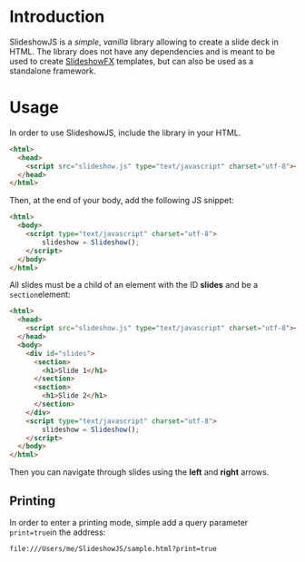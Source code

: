 # Introduction

SlideshowJS is a _simple_, _vanilla_ library allowing to create a slide deck in HTML. The library does not have any dependencies and is meant to be used to create [SlideshowFX](https://github.com/twasyl/SlideshowFX) templates, but can also be used as a standalone framework.

# Usage

In order to use SlideshowJS, include the library in your HTML.

```html
<html>
  <head>
    <script src="slideshow.js" type="text/javascript" charset="utf-8"></script>
  </head>
</html>
```

Then, at the end of your body, add the following JS snippet:

```html
<html>
  <body>
    <script type="text/javascript" charset="utf-8">
		slideshow = Slideshow();
	</script>
  </body>
</html>
```

All slides must be a child of an element with the ID **slides** and be a `section`element:

```html
<html>
  <head>
    <script src="slideshow.js" type="text/javascript" charset="utf-8"></script>
  </head>
  <body>
    <div id="slides">
      <section>
        <h1>Slide 1</h1>
      </section>
      <section>
        <h1>Slide 2</h1>
      </section>
    </div>
    <script type="text/javascript" charset="utf-8">
		slideshow = Slideshow();
	</script>
  </body>
</html>
```

Then you can navigate through slides using the **left** and **right** arrows.

## Printing

In order to enter a printing mode, simple add a query parameter `print=true`in the address:

```html
file:///Users/me/SlideshowJS/sample.html?print=true
```

